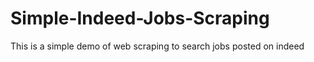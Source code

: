 # Simple-Indeed-Jobs-Scraping
This is a simple demo of web scraping to search jobs posted on indeed
